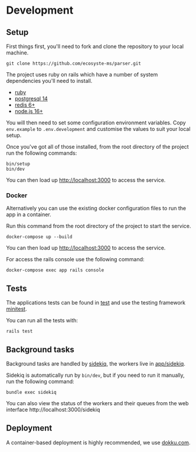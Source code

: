 # Development

## Setup

First things first, you'll need to fork and clone the repository to your local machine.

`git clone https://github.com/ecosyste-ms/parser.git`

The project uses ruby on rails which have a number of system dependencies you'll need to install.

- [ruby](https://www.ruby-lang.org/en/documentation/installation/)
- [postgresql 14](https://www.postgresql.org/download/)
- [redis 6+](https://redis.io/download/)
- [node.js 16+](https://nodejs.org/en/download/)

You will then need to set some configuration environment variables. Copy `env.example` to `.env.development` and customise the values to suit your local setup.

Once you've got all of those installed, from the root directory of the project run the following commands:

```
bin/setup
bin/dev
```

You can then load up [http://localhost:3000](http://localhost:3000) to access the service.

### Docker

Alternatively you can use the existing docker configuration files to run the app in a container.

Run this command from the root directory of the project to start the service.

`docker-compose up --build`

You can then load up [http://localhost:3000](http://localhost:3000) to access the service.

For access the rails console use the following command:

`docker-compose exec app rails console`

## Tests

The applications tests can be found in [test](test) and use the testing framework [minitest](https://github.com/minitest/minitest).

You can run all the tests with:

`rails test`

## Background tasks

Background tasks are handled by [sidekiq](https://github.com/mperham/sidekiq), the workers live in [app/sidekiq](app/sidekiq/).

Sidekiq is automatically run by `bin/dev`, but if you need to run it manually, run the following command:

`bundle exec sidekiq`

You can also view the status of the workers and their queues from the web interface http://localhost:3000/sidekiq

## Deployment

A container-based deployment is highly recommended, we use [dokku.com](https://dokku.com/).
